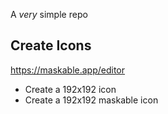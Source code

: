 A *very* simple repo

## Create Icons

https://maskable.app/editor

* Create a 192x192 icon
* Create a 192x192 maskable icon
